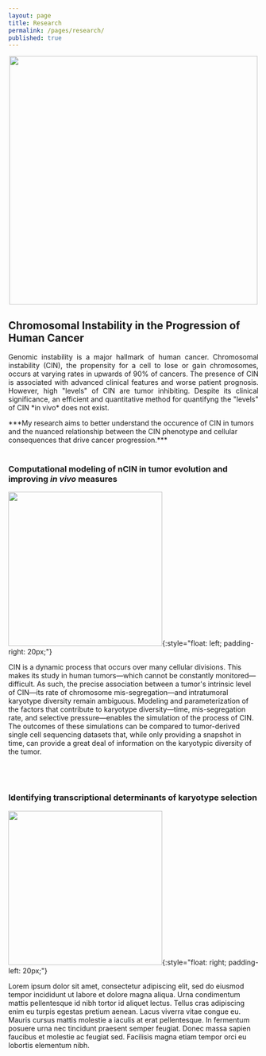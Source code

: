 ```yaml
---
layout: page
title: Research
permalink: /pages/research/
published: true
---
```

<p style="text-align:center"><img src = "{{site.baseurl}}/images/nci-vol-2493-300.jpg" width = "500"></p>

## Chromosomal Instability in the Progression of Human Cancer
  <p style="text-align:justify">
Genomic instability is a major hallmark of human cancer. Chromosomal instability (CIN), the propensity for a cell to lose or gain chromosomes, occurs at varying rates in upwards of 90% of cancers. The presence of CIN is associated with advanced clinical features and worse patient prognosis. However, high "levels" of CIN are tumor inhibiting. Despite its clinical significance, an efficient and quantitative method for quantifyng the "levels" of CIN *in vivo* does not exist. 
<br>
  </p>
***My research aims to better understand the occurence of CIN in tumors and the nuanced relationship between the CIN phenotype and cellular consequences that drive cancer progression.***
<br><br>

### Computational modeling of nCIN in tumor evolution and improving *in vivo* measures
  <img src = "{{site.baseurl}}/images/ezgif-com-video-to-gif.gif" width = "310">{:style="float: left; padding-right: 20px;"}
  
  CIN is a dynamic process that occurs over many cellular divisions. This makes its study in human tumors—which cannot be constantly monitored—difficult. As such, the precise association between a tumor's intrinsic level of CIN—its rate of chromosome mis-segregation—and intratumoral karyotype diversity remain ambiguous. Modeling and parameterization of the factors that contribute to karyotype diversity—time, mis-segregation rate, and selective pressure—enables the simulation of the process of CIN. The outcomes of these simulations can be compared to tumor-derived single cell sequencing datasets that, while only providing a snapshot in time, can provide a great deal of information on the karyotypic diversity of the tumor. 
<br><br>
<br><br>
### Identifying transcriptional determinants of karyotype selection
  <img src = "{{site.baseurl}}/images/ezgif-com-video-to-gif.gif" width = "310">{:style="float: right; padding-left: 20px;"}
  
Lorem ipsum dolor sit amet, consectetur adipiscing elit, sed do eiusmod tempor incididunt ut labore et dolore magna aliqua. Urna condimentum mattis pellentesque id nibh tortor id aliquet lectus. Tellus cras adipiscing enim eu turpis egestas pretium aenean. Lacus viverra vitae congue eu. Mauris cursus mattis molestie a iaculis at erat pellentesque. In fermentum posuere urna nec tincidunt praesent semper feugiat. Donec massa sapien faucibus et molestie ac feugiat sed. Facilisis magna etiam tempor orci eu lobortis elementum nibh.
<br><br>
<br><br>
<div style="clear:both;"></div>